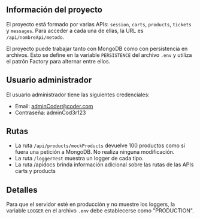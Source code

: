 ## Información del proyecto

El proyecto está formado por varias APIs: `session`, `carts`, `products`, `tickets` y `messages`. Para acceder a cada una de ellas, la URL es `/api/nombreApi/metodo`.

El proyecto puede trabajar tanto con MongoDB como con persistencia en archivos. Esto se define en la variable `PERSISTENCE` del archivo `.env` y utiliza el patrón Factory para alternar entre ellos.

## Usuario administrador

El usuario administrador tiene las siguientes credenciales:

- Email: adminCoder@coder.com
- Contraseña: adminCod3r123

## Rutas

- La ruta `/api/products/mockProducts` devuelve 100 productos como si fuera una petición a MongoDB. No realiza ninguna modificación.
- La ruta `/loggerTest` muestra un logger de cada tipo.
- La ruta /apidocs brinda información adicional sobre las rutas de las APIs carts y products

## Detalles

Para que el servidor esté en producción y no muestre los loggers, la variable `LOGGER` en el archivo `.env` debe establecerse como "PRODUCTION".
